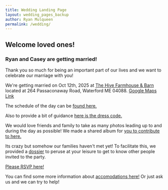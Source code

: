 ```yaml
---
title: Wedding Landing Page
layout: wedding_pages_backup
author: Ryan Mulqueen
permalink: /wedding/
---
```



## Welcome loved ones!

### Ryan and Casey are getting married! 

Thank you so much for being an important part of our lives and we want to celebrate our marriage with you!

We're getting married on Oct 12th, 2025 at [The Hive Farmhouse & Barn](https://www.thehiveweddings.com/)
located at 264 Passaconaway Road, Waterford ME 04088. [Google Maps Link](https://maps.app.goo.gl/5GBNpqGNGGZMkQxH9)

The schedule of the day can be [found here.]({{site.baseurl}}/schedule)

Also to provide a bit of guidance [here is the dress code.]({{site.baseurl}}/attire)

We would love friends and family to take as many photos leading up to and during the day as possible! We made a shared album for [you to contribute to here.](https://photos.app.goo.gl/XxYu8QQ1cNYYQwuU9)

Its crazy but somehow our families haven't met yet! To facilitate this, we provided a [dossier]({{site.baseurl}}/dossier) to peruse at your leisure to get to know other people invited to the party. 

[Please RSVP here!](https://s.surveyplanet.com/23z83glo)

You can find some more information about [accomodations here!]({{site.baseurl}}/location) Or just ask us and we can try to help!

